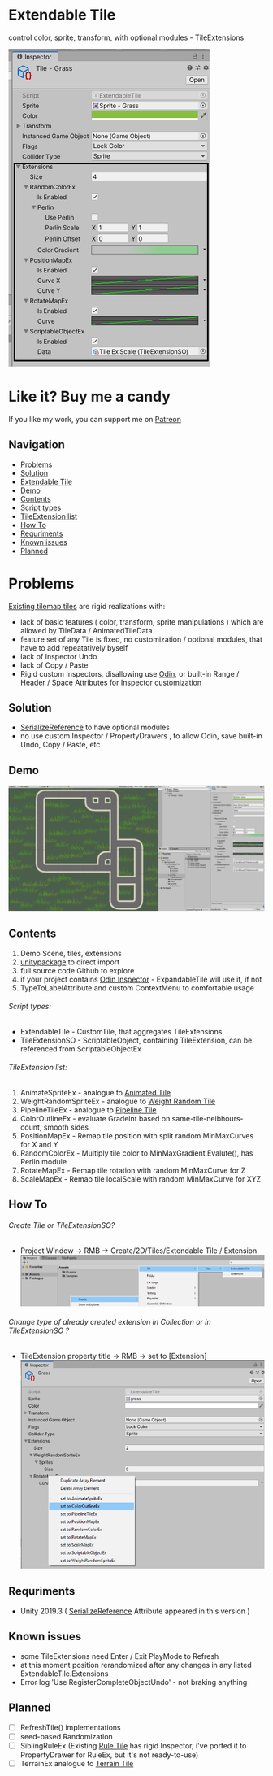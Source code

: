 # Extendable Tile
control color, sprite, transform, with optional modules - TileExtensions

![alt text](https://github.com/mitay-walle/Extendable-Tile/blob/master/ExtendableTile/Documentation/readme_preview.png?raw=true)

# Like it? Buy me a candy
If you like my work, you can support me on [Patreon](https://www.patreon.com/mitaywalle)

## Navigation
- [Problems](https://github.com/mitay-walle/Extendable-Tile#problems)
- [Solution](https://github.com/mitay-walle/Extendable-Tile#solution)
- [Extendable Tile](https://github.com/mitay-walle/Extendable-Tile#extendable-tile)
- [Demo](https://github.com/mitay-walle/Extendable-Tile#demo)
- [Contents](https://github.com/mitay-walle/Extendable-Tile#contents)
- [Script types](https://github.com/mitay-walle/Extendable-Tile#script-types)
- [TileExtension list](https://github.com/mitay-walle/Extendable-Tile#tileextension-list)
- [How To](https://github.com/mitay-walle/Extendable-Tile#how-to)
- [Requriments](https://github.com/mitay-walle/Extendable-Tile#requriments)
- [Known issues](https://github.com/mitay-walle/Extendable-Tile#known-issues)
- [Planned](https://github.com/mitay-walle/Extendable-Tile#known-issues)

# Problems
[Existing tilemap tiles](https://docs.unity3d.com/Packages/com.unity.2d.tilemap.extras@1.5/manual/Tiles.html) are rigid realizations with:
- lack of basic features ( color, transform, sprite manipulations ) which are allowed by TileData / AnimatedTileData
- feature set of any Tile is fixed, no customization / optional modules, that have to add repeatatively byself
- lack of Inspector Undo
- lack of Copy / Paste
- Rigid custom Inspectors, disallowing use [Odin](https://odininspector.com/), or built-in Range / Header / Space Attributes for Inspector customization

## Solution
- [SerializeReference](https://docs.unity3d.com/2019.3/Documentation/ScriptReference/SerializeReference.html) to have optional modules
- no use custom Inspector / PropertyDrawers , to allow Odin, save built-in Undo, Copy / Paste, etc

## Demo
![alt text](https://github.com/mitay-walle/Extendable-Tile/blob/master/ExtendableTile/Documentation/demo_preview.png?raw=true)

## Contents
1. Demo Scene, tiles, extensions
2. [unitypackage](https://github.com/mitay-walle/Extendable-Tile/blob/master/extendableTilePacked.unitypackage) to direct import
3. full source code Github to explore
4. if your project contains [Odin Inspector](https://odininspector.com/) - ExpandableTile will use it, if not
5. TypeToLabelAttribute and custom ContextMenu to comfortable usage

###### Script types:
- ExtendableTile - CustomTile, that aggregates TileExtensions
- TileExtensionSO - ScriptableObject, containing TileExtension, can be referenced from ScriptableObjectEx


###### TileExtension list:
1. AnimateSpriteEx - analogue to [Animated Tile](https://docs.unity3d.com/Packages/com.unity.2d.tilemap.extras@1.6/manual/AnimatedTile.html)
2. WeightRandomSpriteEx - analogue to [Weight Random Tile](https://docs.unity3d.com/Packages/com.unity.2d.tilemap.extras@1.5/manual/WeightedRandomTile.html)
3. PipelineTileEx - analogue to [Pipeline Tile](https://docs.unity3d.com/Packages/com.unity.2d.tilemap.extras@1.5/manual/PipelineTile.html)
4. ColorOutlineEx - evaluate Gradeint based on same-tile-neibhours-count, smooth sides
5. PositionMapEx - Remap tile position with split random MinMaxCurves for X and Y
6. RandomColorEx - Multiply tile color to MinMaxGradient.Evalute(), has Perlin module
7. RotateMapEx - Remap tile rotation with random MinMaxCurve for Z
8. ScaleMapEx - Remap tile localScale with random MinMaxCurve for XYZ

## How To
###### Create Tile or TileExtensionSO?
- Project Window -> RMB -> Create/2D/Tiles/Extendable Tile / Extension
![alt text](https://github.com/mitay-walle/Extendable-Tile/blob/master/ExtendableTile/Documentation/Instruction_createTile_ProjectContextMenu.png?raw=true)
###### Change type of already created extension in Collection or in TileExtensionSO ?
- TileExtension property title -> RMB -> set to \[Extension]
![alt text](https://github.com/mitay-walle/Extendable-Tile/blob/master/ExtendableTile/Documentation/Instruction_setType_ContextMenu.png?raw=true)

## Requriments
- Unity 2019.3 ( [SerializeReference](https://docs.unity3d.com/2019.3/Documentation/ScriptReference/SerializeReference.html) Attribute appeared in this version )
 
## Known issues
- some TileExtensions need Enter / Exit PlayMode to Refresh
- at this moment position rerandomized after any changes in any listed ExtendableTile.Extensions
- Error log 'Use RegisterCompleteObjectUndo' - not braking anything

## Planned
- [ ] RefreshTile() implementations
- [ ] seed-based Randomization
- [ ] SiblingRuleEx (Existing [Rule Tile](https://docs.unity3d.com/Packages/com.unity.2d.tilemap.extras@1.6/manual/RuleTile.html) has rigid Inspector, i've ported it to PropertyDrawer for RuleEx, but it's not ready-to-use)
- [ ] TerrainEx analogue to [Terrain Tile](https://docs.unity3d.com/Packages/com.unity.2d.tilemap.extras@1.5/manual/TerrainTile.html)
